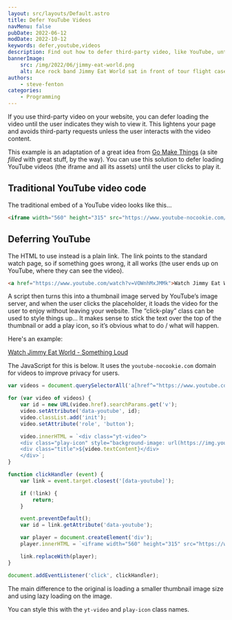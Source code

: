 ```yaml
---
layout: src/layouts/Default.astro
title: Defer YouTube Videos
navMenu: false
pubDate: 2022-06-12
modDate: 2022-10-12
keywords: defer,youtube,videos
description: Find out how to defer third-party video, like YouTube, until users want to view it.
bannerImage:
    src: /img/2022/06/jimmy-eat-world.png
    alt: Ace rock band Jimmy Eat World sat in front of tour flight cases
authors:
    - steve-fenton
categories:
    - Programming
---
```


If you use third-party video on your website, you can defer loading the video until the user indicates they wish to view it. This lightens your page and avoids third-party requests unless the user interacts with the video content.

This example is an adaptation of a great idea from [Go Make Things](https://gomakethings.com/how-to-lazy-load-youtube-videos-with-vanilla-javascript/) (a site *filled* with great stuff, by the way). You can use this solution to defer loading YouTube videos (the iframe and all its assets) until the user clicks to play it.

## Traditional YouTube video code

The traditional embed of a YouTube video looks like this…

```html
<iframe width="560" height="315" src="https://www.youtube-nocookie.com/embed/VOWnhMxJMMk" title="YouTube video player" frameborder="0" allow="accelerometer; autoplay; clipboard-write; encrypted-media; gyroscope; picture-in-picture" allowfullscreen=""></iframe>
```

## Deferring YouTube

The HTML to use instead is a plain link. The link points to the standard watch page, so if something goes wrong, it all works (the user ends up on YouTube, where they can see the video).

```html
<a href="https://www.youtube.com/watch?v=VOWnhMxJMMk">Watch Jimmy Eat World - Something Loud</a>
```

A script then turns this into a thumbnail image served by YouTube’s image server, and when the user clicks the placeholder, it loads the video for the user to enjoy without leaving your website. The “click-play” class can be used to style things up… It makes sense to stick the text over the top of the thumbnail or add a play icon, so it’s obvious what to do / what will happen.

Here's an example:

[Watch Jimmy Eat World - Something Loud](https://www.youtube.com/watch?v=VOWnhMxJMMk)

The JavaScript for this is below. It uses the `youtube-nocookie.com` domain for videos to improve privacy for users.

```javascript
var videos = document.querySelectorAll('a[href^="https://www.youtube.com/watch?v="]');

for (var video of videos) {
    var id = new URL(video.href).searchParams.get('v');
    video.setAttribute('data-youtube', id);
    video.classList.add('init');
    video.setAttribute('role', 'button');

    video.innerHTML = `<div class="yt-video">
    <div class="play-icon" style="background-image: url(https://img.youtube.com/vi/${id}/0.jpg)">▶</div>
    <div class="title">${video.textContent}</div>
    </div>`;
}

function clickHandler (event) {
    var link = event.target.closest('[data-youtube]');

    if (!link) {
        return;
    }

    event.preventDefault();
    var id = link.getAttribute('data-youtube');

    var player = document.createElement('div');
    player.innerHTML = `<iframe width="560" height="315" src="https://www.youtube-nocookie.com/embed/${id}?autoplay=1" title="YouTube video player" frameborder="0" allow="accelerometer; autoplay; clipboard-write; encrypted-media; gyroscope; picture-in-picture" allowfullscreen></iframe>`;

    link.replaceWith(player);
}

document.addEventListener('click', clickHandler);
```

The main difference to the original is loading a smaller thumbnail image size and using lazy loading on the image.

You can style this with the `yt-video` and `play-icon` class names.